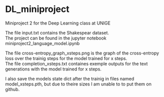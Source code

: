 # DL_miniproject
Miniproject 2 for the Deep Learning class at UNIGE  

The file input.txt contains the Shakespear dataset.  
The project can be found in the jupyter notebook miniproject2\_language\_model.ipynb

The file cross-entropy_graph_xsteps.png is the graph of the cross-entropy loss over the trainig steps for the model trained for x steps.  
The file completion_xsteps.txt containes exemple outputs for the text generations with the model trained for x steps.  

I also save the models state dict after the trainig in files named model_xsteps.pth, but due to theire sizes I am unable to to put them on github.
